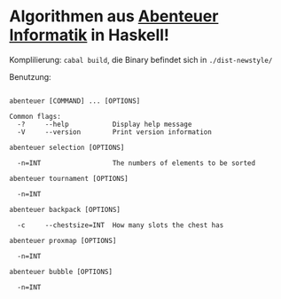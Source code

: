 # Algorithmen aus [Abenteuer Informatik](https://www.abenteuer-informatik.de/) in Haskell!


Komplilierung: `cabal build`, die Binary befindet sich in  `./dist-newstyle/`

Benutzung:
```The abenteuer program

abenteuer [COMMAND] ... [OPTIONS]

Common flags:
  -?     --help           Display help message
  -V     --version        Print version information

abenteuer selection [OPTIONS]

  -n=INT                  The numbers of elements to be sorted

abenteuer tournament [OPTIONS]

  -n=INT

abenteuer backpack [OPTIONS]

  -c     --chestsize=INT  How many slots the chest has

abenteuer proxmap [OPTIONS]

  -n=INT

abenteuer bubble [OPTIONS]

  -n=INT 
```

